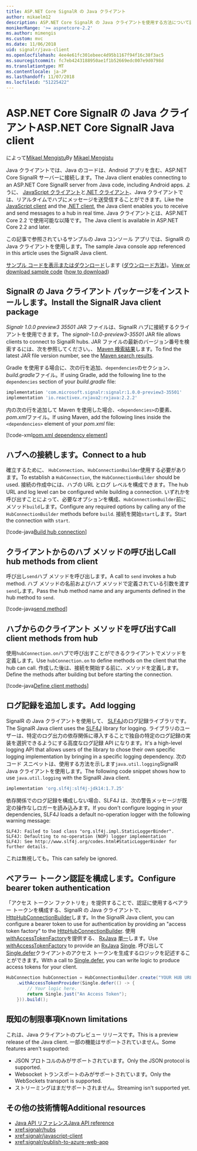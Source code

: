 ```yaml
---
title: ASP.NET Core SignalR の Java クライアント
author: mikaelm12
description: ASP.NET Core SignalR の Java クライアントを使用する方法について説明します。
monikerRange: '>= aspnetcore-2.2'
ms.author: mimengis
ms.custom: mvc
ms.date: 11/06/2018
uid: signalr/java-client
ms.openlocfilehash: 4ee4e61fc301ebeec4d95b1167f94f16c38f3ac5
ms.sourcegitcommit: fc7eb4243188950ae1f1b52669edc007e9d0798d
ms.translationtype: MT
ms.contentlocale: ja-JP
ms.lasthandoff: 11/07/2018
ms.locfileid: "51225422"
---
```

# <a name="aspnet-core-signalr-java-client"></a><span data-ttu-id="d847e-103">ASP.NET Core SignalR の Java クライアント</span><span class="sxs-lookup"><span data-stu-id="d847e-103">ASP.NET Core SignalR Java client</span></span>

<span data-ttu-id="d847e-104">によって[Mikael Mengistu](https://twitter.com/MikaelM_12)</span><span class="sxs-lookup"><span data-stu-id="d847e-104">By [Mikael Mengistu](https://twitter.com/MikaelM_12)</span></span>

<span data-ttu-id="d847e-105">Java クライアントでは、Java のコードは、Android アプリを含む、ASP.NET Core SignalR サーバーに接続します。</span><span class="sxs-lookup"><span data-stu-id="d847e-105">The Java client enables connecting to an ASP.NET Core SignalR server from Java code, including Android apps.</span></span> <span data-ttu-id="d847e-106">ように、 [JavaScript クライアント](xref:signalr/javascript-client)と[.NET クライアント](xref:signalr/dotnet-client)、Java クライアントでは、リアルタイムでハブにメッセージを送受信することができます。</span><span class="sxs-lookup"><span data-stu-id="d847e-106">Like the [JavaScript client](xref:signalr/javascript-client) and the [.NET client](xref:signalr/dotnet-client), the Java client enables you to receive and send messages to a hub in real time.</span></span> <span data-ttu-id="d847e-107">Java クライアントとは、ASP.NET Core 2.2 で使用可能な以降です。</span><span class="sxs-lookup"><span data-stu-id="d847e-107">The Java client is available in ASP.NET Core 2.2 and later.</span></span>

<span data-ttu-id="d847e-108">この記事で参照されているサンプルの Java コンソール アプリでは、SignalR の Java クライアントを使用します。</span><span class="sxs-lookup"><span data-stu-id="d847e-108">The sample Java console app referenced in this article uses the SignalR Java client.</span></span>

<span data-ttu-id="d847e-109">[サンプル コードを表示またはダウンロード](https://github.com/aspnet/Docs/tree/master/aspnetcore/signalr/java-client/sample)します ([ダウンロード方法](xref:index#how-to-download-a-sample))。</span><span class="sxs-lookup"><span data-stu-id="d847e-109">[View or download sample code](https://github.com/aspnet/Docs/tree/master/aspnetcore/signalr/java-client/sample) ([how to download](xref:index#how-to-download-a-sample))</span></span>

## <a name="install-the-signalr-java-client-package"></a><span data-ttu-id="d847e-110">SignalR の Java クライアント パッケージをインストールします。</span><span class="sxs-lookup"><span data-stu-id="d847e-110">Install the SignalR Java client package</span></span>

<span data-ttu-id="d847e-111">*Signalr 1.0.0 preview3 35501* JAR ファイルは、SignalR ハブに接続するクライアントを使用できます。</span><span class="sxs-lookup"><span data-stu-id="d847e-111">The *signalr-1.0.0-preview3-35501* JAR file allows clients to connect to SignalR hubs.</span></span> <span data-ttu-id="d847e-112">JAR ファイルの最新のバージョン番号を検索するには、次を参照してください。、 [Maven 検索結果](https://search.maven.org/search?q=g:com.microsoft.signalr%20AND%20a:signalr)します。</span><span class="sxs-lookup"><span data-stu-id="d847e-112">To find the latest JAR file version number, see the [Maven search results](https://search.maven.org/search?q=g:com.microsoft.signalr%20AND%20a:signalr).</span></span>

<span data-ttu-id="d847e-113">Gradle を使用する場合に、次の行を追加、`dependencies`のセクション、 *build.gradle*ファイル。</span><span class="sxs-lookup"><span data-stu-id="d847e-113">If using Gradle, add the following line to the `dependencies` section of your *build.gradle* file:</span></span>

```gradle
implementation 'com.microsoft.signalr:signalr:1.0.0-preview3-35501'
implementation 'io.reactivex.rxjava2:rxjava:2.2.2'
```

<span data-ttu-id="d847e-114">内の次の行を追加して Maven を使用した場合、`<dependencies>`の要素、 *pom.xml*ファイル。</span><span class="sxs-lookup"><span data-stu-id="d847e-114">If using Maven, add the following lines inside the `<dependencies>` element of your *pom.xml* file:</span></span>

[!code-xml[pom.xml dependency element](java-client/sample/pom.xml?name=snippet_dependencyElement)]

## <a name="connect-to-a-hub"></a><span data-ttu-id="d847e-115">ハブへの接続します。</span><span class="sxs-lookup"><span data-stu-id="d847e-115">Connect to a hub</span></span>

<span data-ttu-id="d847e-116">確立するために、 `HubConnection`、`HubConnectionBuilder`使用する必要があります。</span><span class="sxs-lookup"><span data-stu-id="d847e-116">To establish a `HubConnection`, the `HubConnectionBuilder` should be used.</span></span> <span data-ttu-id="d847e-117">接続の作成中には、ハブの URL とログ レベルを構成できます。</span><span class="sxs-lookup"><span data-stu-id="d847e-117">The hub URL and log level can be configured while building a connection.</span></span> <span data-ttu-id="d847e-118">いずれかを呼び出すことによって、必要なオプションを構成、`HubConnectionBuilder`前にメソッド`build`します。</span><span class="sxs-lookup"><span data-stu-id="d847e-118">Configure any required options by calling any of the `HubConnectionBuilder` methods before `build`.</span></span> <span data-ttu-id="d847e-119">接続を開始`start`します。</span><span class="sxs-lookup"><span data-stu-id="d847e-119">Start the connection with `start`.</span></span>

[!code-java[Build hub connection](java-client/sample/src/main/java/Chat.java?range=16-17)]

## <a name="call-hub-methods-from-client"></a><span data-ttu-id="d847e-120">クライアントからのハブ メソッドの呼び出し</span><span class="sxs-lookup"><span data-stu-id="d847e-120">Call hub methods from client</span></span>

<span data-ttu-id="d847e-121">呼び出し`send`ハブ メソッドを呼び出します。</span><span class="sxs-lookup"><span data-stu-id="d847e-121">A call to `send` invokes a hub method.</span></span> <span data-ttu-id="d847e-122">ハブ メソッドの名前およびハブ メソッドで定義されている引数を渡す`send`します。</span><span class="sxs-lookup"><span data-stu-id="d847e-122">Pass the hub method name and any arguments defined in the hub method to `send`.</span></span>

[!code-java[send method](java-client/sample/src/main/java/Chat.java?range=28)]

## <a name="call-client-methods-from-hub"></a><span data-ttu-id="d847e-123">ハブからのクライアント メソッドを呼び出す</span><span class="sxs-lookup"><span data-stu-id="d847e-123">Call client methods from hub</span></span>

<span data-ttu-id="d847e-124">使用`hubConnection.on`ハブで呼び出すことができるクライアントでメソッドを定義します。</span><span class="sxs-lookup"><span data-stu-id="d847e-124">Use `hubConnection.on` to define methods on the client that the hub can call.</span></span> <span data-ttu-id="d847e-125">作成した後は、接続を開始する前に、メソッドを定義します。</span><span class="sxs-lookup"><span data-stu-id="d847e-125">Define the methods after building but before starting the connection.</span></span>

[!code-java[Define client methods](java-client/sample/src/main/java/Chat.java?range=19-21)]

## <a name="add-logging"></a><span data-ttu-id="d847e-126">ログ記録を追加します。</span><span class="sxs-lookup"><span data-stu-id="d847e-126">Add logging</span></span>

<span data-ttu-id="d847e-127">SignalR の Java クライアントを使用して、 [SLF4J](https://www.slf4j.org/)のログ記録ライブラリです。</span><span class="sxs-lookup"><span data-stu-id="d847e-127">The SignalR Java client uses the [SLF4J](https://www.slf4j.org/) library for logging.</span></span> <span data-ttu-id="d847e-128">ライブラリのユーザーは、特定のログ出力の依存関係に導入することで独自の特定のログ記録の実装を選択できるようにする高度なログ記録 API になります。</span><span class="sxs-lookup"><span data-stu-id="d847e-128">It's a high-level logging API that allows users of the library to chose their own specific logging implementation by bringing in a specific logging dependency.</span></span> <span data-ttu-id="d847e-129">次のコード スニペットは、使用する方法を示します`java.util.logging`SignalR Java クライアントを使用します。</span><span class="sxs-lookup"><span data-stu-id="d847e-129">The following code snippet shows how to use `java.util.logging` with the SignalR Java client.</span></span>

```gradle
implementation 'org.slf4j:slf4j-jdk14:1.7.25'
```

<span data-ttu-id="d847e-130">依存関係でのログ記録を構成しない場合、SLF4J は、次の警告メッセージが既定の操作なしロガーを読み込みます。</span><span class="sxs-lookup"><span data-stu-id="d847e-130">If you don't configure logging in your dependencies, SLF4J loads a default no-operation logger with the following warning message:</span></span>

```
SLF4J: Failed to load class "org.slf4j.impl.StaticLoggerBinder".
SLF4J: Defaulting to no-operation (NOP) logger implementation
SLF4J: See http://www.slf4j.org/codes.html#StaticLoggerBinder for further details.
```

<span data-ttu-id="d847e-131">これは無視しても。</span><span class="sxs-lookup"><span data-stu-id="d847e-131">This can safely be ignored.</span></span>


## <a name="configure-bearer-token-authentication"></a><span data-ttu-id="d847e-132">ベアラー トークン認証を構成します。</span><span class="sxs-lookup"><span data-stu-id="d847e-132">Configure bearer token authentication</span></span>

<span data-ttu-id="d847e-133">「アクセス トークン ファクトリを」を提供することで、認証に使用するベアラー トークンを構成する、SignalR の Java クライアントで、 [HttpHubConnectionBuilder](/java/api/com.microsoft.signalr._http_hub_connection_builder?view=aspnet-signalr-java)します。</span><span class="sxs-lookup"><span data-stu-id="d847e-133">In the SignalR Java client, you can configure a bearer token to use for authentication by providing an "access token factory" to the [HttpHubConnectionBuilder](/java/api/com.microsoft.signalr._http_hub_connection_builder?view=aspnet-signalr-java).</span></span> <span data-ttu-id="d847e-134">使用[withAccessTokenFactory](/java/api/com.microsoft.signalr._http_hub_connection_builder.withaccesstokenprovider?view=aspnet-signalr-java#com_microsoft_signalr__http_hub_connection_builder_withAccessTokenProvider_Single_String__)を提供する、 [RxJava](https://github.com/ReactiveX/RxJava) [単一<String>](http://reactivex.io/documentation/single.html)します。</span><span class="sxs-lookup"><span data-stu-id="d847e-134">Use [withAccessTokenFactory](/java/api/com.microsoft.signalr._http_hub_connection_builder.withaccesstokenprovider?view=aspnet-signalr-java#com_microsoft_signalr__http_hub_connection_builder_withAccessTokenProvider_Single_String__) to provide an [RxJava](https://github.com/ReactiveX/RxJava) [Single<String>](http://reactivex.io/documentation/single.html).</span></span> <span data-ttu-id="d847e-135">呼び出して[Single.defer](http://reactivex.io/RxJava/javadoc/io/reactivex/Single.html#defer-java.util.concurrent.Callable-)クライアントのアクセス トークンを生成するロジックを記述することができます。</span><span class="sxs-lookup"><span data-stu-id="d847e-135">With a call to [Single.defer](http://reactivex.io/RxJava/javadoc/io/reactivex/Single.html#defer-java.util.concurrent.Callable-), you can write logic to produce access tokens for your client.</span></span>

```java
HubConnection hubConnection = HubConnectionBuilder.create("YOUR HUB URL HERE")
    .withAccessTokenProvider(Single.defer(() -> {
        // Your logic here.
        return Single.just("An Access Token");
    })).build();
```

## <a name="known-limitations"></a><span data-ttu-id="d847e-136">既知の制限事項</span><span class="sxs-lookup"><span data-stu-id="d847e-136">Known limitations</span></span>

<span data-ttu-id="d847e-137">これは、Java クライアントのプレビュー リリースです。</span><span class="sxs-lookup"><span data-stu-id="d847e-137">This is a preview release of the Java client.</span></span> <span data-ttu-id="d847e-138">一部の機能はサポートされていません。</span><span class="sxs-lookup"><span data-stu-id="d847e-138">Some features aren't supported:</span></span>

* <span data-ttu-id="d847e-139">JSON プロトコルのみがサポートされています。</span><span class="sxs-lookup"><span data-stu-id="d847e-139">Only the JSON protocol is supported.</span></span>
* <span data-ttu-id="d847e-140">Websocket トランスポートのみがサポートされています。</span><span class="sxs-lookup"><span data-stu-id="d847e-140">Only the WebSockets transport is supported.</span></span>
* <span data-ttu-id="d847e-141">ストリーミングはまだサポートされません。</span><span class="sxs-lookup"><span data-stu-id="d847e-141">Streaming isn't supported yet.</span></span>

## <a name="additional-resources"></a><span data-ttu-id="d847e-142">その他の技術情報</span><span class="sxs-lookup"><span data-stu-id="d847e-142">Additional resources</span></span>

* [<span data-ttu-id="d847e-143">Java API リファレンス</span><span class="sxs-lookup"><span data-stu-id="d847e-143">Java API reference</span></span>](/java/api/com.microsoft.signalr?view=aspnet-signalr-java)
* <xref:signalr/hubs>
* <xref:signalr/javascript-client>
* <xref:signalr/publish-to-azure-web-app>
